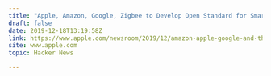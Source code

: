 ```yaml
---
title: "Apple, Amazon, Google, Zigbee to Develop Open Standard for Smart Home Devices"
draft: false
date: 2019-12-18T13:19:58Z
link: https://www.apple.com/newsroom/2019/12/amazon-apple-google-and-the-zigbee-alliance-to-develop-connectivity-standard/?utm_medium=RSS&utm_source=hune
site: www.apple.com
topic: Hacker News  

---
```

